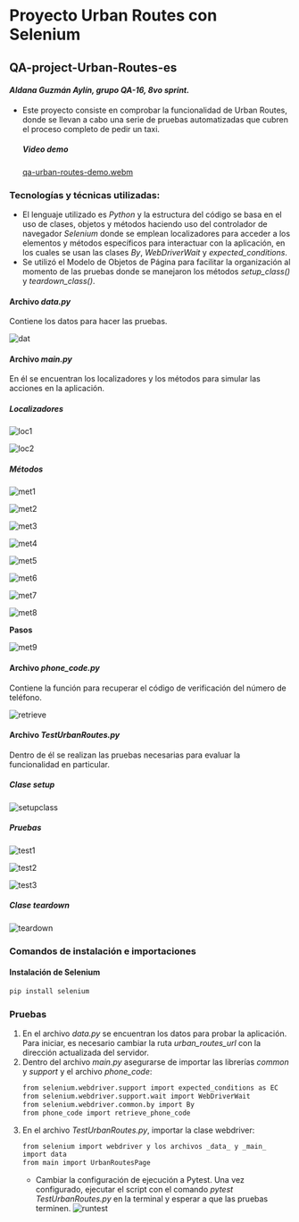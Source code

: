 # Proyecto Urban Routes con Selenium 
## QA-project-Urban-Routes-es
#### _Aldana Guzmán Aylín, grupo QA-16, 8vo sprint._
- Este proyecto consiste en comprobar la funcionalidad de Urban Routes, donde se llevan a cabo una serie de pruebas automatizadas que cubren el proceso completo de pedir un taxi.
  
  ##### Video demo
  [qa-urban-routes-demo.webm](https://github.com/user-attachments/assets/f396fe91-54a4-43ce-845a-d23e21f8b314)
  





### **Tecnologías y técnicas utilizadas**: 
- El lenguaje utilizado es _Python_ y la estructura del código se basa en el uso de clases, objetos y métodos haciendo uso del controlador de navegador _Selenium_ donde se emplean
localizadores para acceder a los elementos y métodos específicos para interactuar con la aplicación, en los cuales se usan las clases _By_, _WebDriverWait_ y _expected_conditions_.
- Se utilizó el Modelo de Objetos de Página para facilitar la organización al momento de las pruebas donde se manejaron los métodos _setup_class()_ y _teardown_class()_.

#### Archivo _data.py_
Contiene los datos para hacer las pruebas.

![dat](https://github.com/user-attachments/assets/d4098f11-0652-4c42-ad47-d95cbf1da49a)


#### Archivo _main.py_
En él se encuentran los localizadores y los métodos para simular las acciones en la aplicación.
##### Localizadores
![loc1](https://github.com/user-attachments/assets/7e9a0db3-106b-4e32-a434-973af94de0ff)

![loc2](https://github.com/user-attachments/assets/ba326e25-ec56-4bb5-9eab-9976b51d7d61)

##### Métodos
![met1](https://github.com/user-attachments/assets/e82a3fa8-d451-4a67-a612-d8b6bc9ac4f4)

![met2](https://github.com/user-attachments/assets/8becb4ff-2456-4302-ae62-8e0979c786a2)

![met3](https://github.com/user-attachments/assets/e46706a4-afa0-42e4-bcc9-a881bce6babe)

![met4](https://github.com/user-attachments/assets/158635f2-a291-438d-9251-ee88955c885e)

![met5](https://github.com/user-attachments/assets/641ce3fd-090c-4468-9d72-78013d20002f)

![met6](https://github.com/user-attachments/assets/faed7a7b-b548-4dca-b58c-ab72e1cac1fb)

![met7](https://github.com/user-attachments/assets/f75dac18-1f0d-49fa-873b-8ba63f657d53)

![met8](https://github.com/user-attachments/assets/22426f0e-482f-4fa5-bc0a-a0efaa9b0094)


**Pasos**

![met9](https://github.com/user-attachments/assets/4611239c-4042-4067-aeb9-c07061099b89)



#### Archivo _phone_code.py_
Contiene la función para recuperar el código de verificación del número de teléfono.

![retrieve](https://github.com/user-attachments/assets/8ff09828-5d9e-4f49-a6ab-f72d7d4e76ab)



#### Archivo _TestUrbanRoutes.py_ 
Dentro de él se realizan las pruebas necesarias para evaluar la funcionalidad en particular.

##### Clase setup
![setupclass](https://github.com/user-attachments/assets/67d719ab-0b89-4013-b82c-64ff83a184dd)

##### Pruebas
![test1](https://github.com/user-attachments/assets/2f3ef82b-fb40-4d94-9299-f492a99fb84d)

![test2](https://github.com/user-attachments/assets/0ef98457-29b9-4922-a869-7d1b73dba8b9)

![test3](https://github.com/user-attachments/assets/f1d1e093-2396-4007-ad3f-e4b46b7ea1fa)


##### Clase teardown
![teardown](https://github.com/user-attachments/assets/2330a6e0-a490-49bc-bbd6-c436df7cd165)

### Comandos de instalación e importaciones


#### Instalación de Selenium
```sh
pip install selenium
```

### Pruebas
1. En el archivo _data.py_ se encuentran los datos para probar la aplicación. 
Para iniciar, es necesario cambiar la ruta _urban_routes_url_ con la dirección actualizada del servidor.
2. Dentro del archivo _main.py_ asegurarse de importar las librerías _common_ y _support_ y el archivo _phone_code_:
   ```sh
   from selenium.webdriver.support import expected_conditions as EC
   from selenium.webdriver.support.wait import WebDriverWait
   from selenium.webdriver.common.by import By
   from phone_code import retrieve_phone_code
   ```
3. En el archivo _TestUrbanRoutes.py_, importar la clase webdriver:
   ```sh
   from selenium import webdriver y los archivos _data_ y _main_
   import data
   from main import UrbanRoutesPage
   ```
   - Cambiar la configuración de ejecución a Pytest. Una vez configurado, ejecutar el script con el comando _pytest TestUrbanRoutes.py_ en la terminal y esperar a que las pruebas terminen.
     ![runtest](https://github.com/user-attachments/assets/a1c181b5-bd49-4821-aa5e-9a78e6cc92de)

